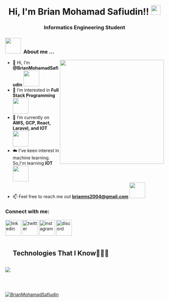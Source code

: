 <!---
BrianMohamadSafiudin/BrianMohamadSafiudin is a ✨ special ✨ repository because its `README.md` (this file) appears on your GitHub profile.
You can click the Preview link to take a look at your changes.
--->

<h1 align="center">
Hi, I'm Brian Mohamad Safiudin!!
	<a href="https://github.com/Bouaskaoun" target="_self">
		<img src="https://media.giphy.com/media/hvRJCLFzcasrR4ia7z/giphy.gif" width="30">
	</a>
</h1>
<h3 align="center">Informatics Engineering Student</h3>

<h3> <picture><img src = "https://github.com/7oSkaaa/7oSkaaa/blob/main/Images/about_me.gif?raw=true" width = 50px></picture> &nbsp;About me ... </h3>

<picture> <img align="right" src="https://github.com/7oSkaaa/7oSkaaa/blob/main/Images/Right_Side.gif?raw=true" width = 330px></picture>

- 👋 Hi, I’m **@BrianMohamadSafiudin** <img src="https://media.giphy.com/media/qjqUcgIyRjsl2/giphy.gif" width="50" />
- 👀 I’m interested in **Full Stack Programming** <img src="https://media.giphy.com/media/qjqUcgIyRjsl2/giphy.gif" width="50" />
- 🔭 I’m currently on **AWS, GCP, React, Laravel, and IOT** <img src="https://media.giphy.com/media/qjqUcgIyRjsl2/giphy.gif" width="50" />
- ☁️ I've keen interest in machine learning. So,I'm learning **IOT** <img src="https://media.giphy.com/media/qjqUcgIyRjsl2/giphy.gif" width="50" />
- 📫 Feel free to reach me out **brianms2004@gmail.com** <img src="https://media.giphy.com/media/qjqUcgIyRjsl2/giphy.gif" width="50" />

<h3 align="left">Connect with me:</h3>
<p align="left">
<a href="https://www.linkedin.com/in/brianmohamadsafiudin/" target="blank"><img align="center" src="https://user-images.githubusercontent.com/88904952/234979284-68c11d7f-1acc-4f0c-ac78-044e1037d7b0.png" alt="linkedin" height="50" width="50" /></a>
<a href="https://twitter.com/BRIANMS08" target="blank"><img align="center" src="https://user-images.githubusercontent.com/88904952/234980676-61bfb021-ecc8-48f7-88e6-34c1b06c4a58.png" alt="twitter" height="50" width="50" /></a> 
<a href="https://www.instagram.com/briansafiudin/" target="blank"><img align="center" src="https://user-images.githubusercontent.com/88904952/234981169-2dd1e58f-4b7e-468c-8213-034ba62156c3.png" alt="instagram" height="50" width="50" /></a>
<a href="https://discordapp.com/users/436032895287689235" target="blank"><img align="center" src="https://user-images.githubusercontent.com/88904952/234982627-019fd336-6248-453c-9b05-97c13fd1d207.png" alt="discord" height="50" width="50" /></a> 
</p>

<div id="user-content-toc">
  <ul align="left">
    <summary><h2 style="display: inline-block">Technologies That I Know👨🏻‍💻</h2></summary>
  </ul>
</div>
<!--tech stack icons-->
<p align="left">
  <a href="https://skillicons.dev">
    <img src="https://skillicons.dev/icons?i=git,aws,bootstrap,c,cpp,css,discord,docker,figma,firebase,github,html,idea,java,js,kotlin,linux,mongodb,mysql,nextjs,nodejs,py,react,tailwind,ts,vscode&perline=13" />
  </a>
</p>

<!-- <p align="left">
  <a href="https://skillicons.dev">
    <img src="https://github-readme-streak-stats.herokuapp.com/?user=BrianMohamadSafiudin&theme=dark&date_format=j%20M%5B%20Y%5D&currStreakLabel=6FDA44&fire=6FDA44&ring=6FDA44" alt="GitHub Streak Stats" height="330" />
    <img src="https://github-readme-stats.vercel.app/api/top-langs?username=BrianMohamadSafiudin&theme=algolia&show_icons=true&locale=en&layout=compact" alt="GitHub Most Used Languages" height="190" />
  </a>
</p>

<p>&nbsp;<img align="center" src="https://github-readme-stats.vercel.app/api?username=BrianMohamadSafiudin&theme=algolia&show_icons=true&locale=en" alt="BrianMohamadSafiudin" /></p>
</p> -->

<br> <br>

<p align="left"> <a href="https://github.com/ryo-ma/github-profile-trophy"><img src="https://github-profile-trophy.vercel.app/?username=BrianMohamadSafiudin" alt="BrianMohamadSafiudin" /></a> </p>
